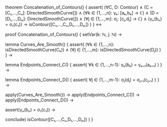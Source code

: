 theorem Concatenation_of_Contours() {
  assert(
    (∀C, D: Contour) ∧
    (C = [C₁,...,Cₙ]: DirectedSmoothCurve[]) ∧
    (∀k ∈ {1,...,n}: γₖ: [aₖ,bₖ] → ℂ) ∧
    (D = [D₁,...,Dₘ]: DirectedSmoothCurve[]) ∧
    (∀j ∈ {1,...,m}: σⱼ: [cⱼ,dⱼ] → ℂ) ∧
    (γₙ(bₙ) = σ₁(c₁)) →
    isContour([C₁,...,Cₙ,D₁,...,Dₘ])
  )
} ↔

proof Concatenation_of_Contours() {
  setVar(k: ℕ, j: ℕ) →
  
  lemma Curves_Are_Smooth() {
    assert(
      (∀k ∈ {1,...,n}: isDirectedSmoothCurve(Cₖ)) ∧
      (∀j ∈ {1,...,m}: isDirectedSmoothCurve(Dⱼ))
    )
  } →

  lemma Endpoints_Connect_C() {
    assert(
      ∀k ∈ {1,...,n-1}: γₖ(bₖ) = γₖ₊₁(aₖ₊₁)
    )
  } →

  lemma Endpoints_Connect_D() {
    assert(
      ∀j ∈ {1,...,m-1}: σⱼ(dⱼ) = σⱼ₊₁(cⱼ₊₁)
    )
  } →

  apply(Curves_Are_Smooth()) →
  apply(Endpoints_Connect_C()) →
  apply(Endpoints_Connect_D()) →
  
  assert(γₙ(bₙ) = σ₁(c₁)) →
  
  conclude(
    isContour([C₁,...,Cₙ,D₁,...,Dₘ])
  )
}